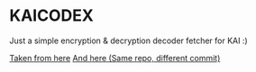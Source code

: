 # KAICODEX

Just a simple encryption & decryption decoder fetcher for KAI :)

[Taken from here](https://github.com/amarullz/kaicodex/tree/2a63efc002da59acccbbd4924871159063fbbc61)
[And here (Same repo, different commit)](https://github.com/amarullz/kaicodex)
